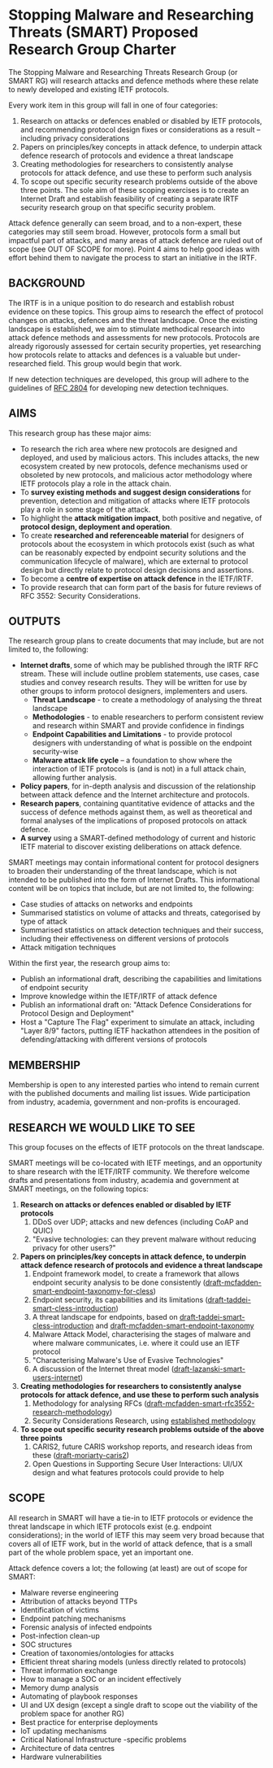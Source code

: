 # Stopping Malware and Researching Threats (SMART) Proposed Research Group Charter 
 
The Stopping Malware and Researching Threats Research Group (or SMART RG) will research attacks and defence methods where these relate to newly developed and existing IETF protocols. 

Every work item in this group will fall in one of four categories:
1. Research on attacks or defences enabled or disabled by IETF protocols, and recommending protocol design fixes or considerations as a result – including privacy considerations
2.	Papers on principles/key concepts in attack defence, to underpin attack defence research of protocols and evidence a threat landscape
3.	Creating methodologies for researchers to consistently analyse protocols for attack defence, and use these to perform such analysis
4.	To scope out specific security research problems outside of the above three points. The sole aim of these scoping exercises is to create an Internet Draft and establish feasibility of creating a separate IRTF security research group on that specific security problem.

Attack defence generally can seem broad, and to a non-expert, these categories may still seem broad. However, protocols form a small but impactful part of attacks, and many areas of attack defence are ruled out of scope (see OUT OF SCOPE for more). Point 4 aims to help good ideas with effort behind them to navigate the process to start an initiative in the IRTF.
 

 
## BACKGROUND 

The IRTF is in a unique position to do research and establish robust evidence on these topics. This group aims to research the effect of protocol changes on attacks, defences and the threat landscape. Once the existing landscape is established, we aim to stimulate methodical research into attack defence methods and assessments for new protocols. Protocols are already rigorously assessed for certain security properties, yet researching how protocols relate to attacks and defences is a valuable but under-researched field. This group would begin that work.

If new detection techniques are developed, this group will adhere to the guidelines of [RFC 2804](https://tools.ietf.org/html/rfc2804) for developing new detection techniques. 
 
## AIMS 
This research group has these major aims:  
- To research the rich area where new protocols are designed and deployed, and used by malicious actors. This includes attacks, the new ecosystem created by new protocols, defence mechanisms used or obsoleted by new protocols, and malicious actor methodology where IETF protocols play a role in the attack chain.
- To **survey existing methods and suggest design considerations** for prevention, detection and mitigation of attacks where IETF protocols play a role in some stage of the attack.  
- To highlight the **attack mitigation impact**, both positive and negative, of **protocol design, deployment and operation**.  
- To create **researched and referenceable material** for designers of protocols about the ecosystem in which protocols exist (such as what can be reasonably expected by endpoint security solutions and the communication lifecycle of malware), which are external to protocol design but directly relate to protocol design decisions and assertions.
- To become a **centre of expertise on attack defence** in the IETF/IRTF. 
- To provide research that can form part of the basis for future reviews of RFC 3552: Security Considerations.
 
## OUTPUTS 
The research group plans to create documents that may include, but are not limited to, the following:  
- **Internet drafts**, some of which may be published through the IRTF RFC stream. These will include outline problem statements, use cases, case studies and convey research results. They will be written for use by other groups to inform protocol designers, implementers and users.
  - **Threat Landscape** - to create a methodology of analysing the threat landscape
  - **Methodologies** - to enable researchers to perform consistent review and research within SMART and provide confidence in findings
  - **Endpoint Capabilities and Limitations** - to provide protocol designers with understanding of what is possible on the endpoint security-wise
  - **Malware attack life cycle** – a foundation to show where the interaction of IETF protocols is (and is not) in a full attack chain, allowing further analysis.
- **Policy papers**, for in-depth analysis and discussion of the relationship between attack defence and the Internet architecture and protocols.  
- **Research papers**, containing quantitative evidence of attacks and the success of defence methods against them, as well as theoretical and formal analyses of the implications of proposed protocols on attack defence. 
- **A survey** using a SMART-defined methodology of current and historic IETF material to discover existing deliberations on attack defence.
 
SMART meetings may contain informational content for protocol designers to broaden their understanding of the threat landscape, which is not intended to be published into the form of Internet Drafts. This informational content will be on topics that include, but are not limited to, the following: 
- Case studies of attacks on networks and endpoints
-	Summarised statistics on volume of attacks and threats, categorised by type of attack
-	Summarised statistics on attack detection techniques and their success, including their effectiveness on different versions of protocols
-	Attack mitigation techniques
 
Within the first year, the research group aims to:  
-	Publish an informational draft, describing the capabilities and limitations of endpoint security
-	Improve knowledge within the IETF/IRTF of attack defence
-	Publish an informational draft on: "Attack Defence Considerations for Protocol Design and Deployment"
-	Host a "Capture The Flag" experiment to simulate an attack, including "Layer 8/9" factors, putting IETF hackathon attendees in the position of defending/attacking with different versions of protocols
 
 
## MEMBERSHIP 
Membership is open to any interested parties who intend to remain current with the published documents and mailing list issues. Wide participation from industry, academia, government and non-profits is encouraged.  

## RESEARCH WE WOULD LIKE TO SEE
This group focuses on the effects of IETF protocols on the threat landscape.

SMART meetings will be co-located with IETF meetings, and an opportunity to share research with the IETF/IRTF community. We therefore welcome drafts and presentations from industry, academia and government at SMART meetings, on the following topics:
1. **Research on attacks or defences enabled or disabled by IETF protocols**
    1. DDoS over UDP; attacks and new defences (including CoAP and QUIC)
    2. "Evasive technologies: can they prevent malware without reducing privacy for other users?"
2. **Papers on principles/key concepts in attack defence, to underpin attack defence research of protocols and evidence a threat landscape**
    1. Endpoint framework model, to create a framework that allows endpoint security analysis to be done consistently ([draft-mcfadden-smart-endpoint-taxonomy-for-cless](https://datatracker.ietf.org/doc/draft-mcfadden-smart-endpoint-taxonomy-for-cless/))
    2.	Endpoint security, its capabilities and its limitations ([draft-taddei-smart-cless-introduction](https://datatracker.ietf.org/doc/draft-taddei-smart-cless-introduction/))
    3.	A threat landscape for endpoints, based on [draft-taddei-smart-cless-introduction](https://datatracker.ietf.org/doc/draft-taddei-smart-cless-introduction/) and [draft-mcfadden-smart-endpoint-taxonomy](https://datatracker.ietf.org/doc/draft-mcfadden-smart-endpoint-taxonomy-for-cless/)
    4.	Malware Attack Model, characterising the stages of malware and where malware communicates, i.e. where it could use an IETF protocol
    5.	"Characterising Malware's Use of Evasive Technologies"
    6. A discussion of the Internet threat model ([draft-lazanski-smart-users-internet](https://datatracker.ietf.org/doc/draft-lazanski-smart-users-internet/))
3. **Creating methodologies for researchers to consistently analyse protocols for attack defence, and use these to perform such analysis**
    1. Methodology for analysing RFCs ([draft-mcfadden-smart-rfc3552-research-methodology](https://datatracker.ietf.org/doc/draft-mcfadden-smart-rfc3552-research-methodology/))
    2. Security Considerations Research, using [established methodology](https://datatracker.ietf.org/doc/draft-mcfadden-smart-rfc3552-research-methodology/)
4. **To scope out specific security research problems outside of the above three points**
    1. CARIS2, future CARIS workshop reports, and research ideas from these ([draft-moriarty-caris2](https://datatracker.ietf.org/doc/draft-moriarty-caris2/))
    2. Open Questions in Supporting Secure User Interactions: UI/UX design and what features protocols could provide to help 

## SCOPE
All research in SMART will have a tie-in to IETF protocols or evidence the threat landscape in which IETF protocols exist (e.g. endpoint considerations); in the world of IETF this may seem very broad because that covers all of IETF work, but in the world of attack defence, that is a small part of the whole problem space, yet an important one.

Attack defence covers a lot; the following (at least) are out of scope for SMART:
-	Malware reverse engineering
-	Attribution of attacks beyond TTPs
-	Identification of victims
-	Endpoint patching mechanisms
-	Forensic analysis of infected endpoints
-	Post-infection clean-up
-	SOC structures
-	Creation of taxonomies/ontologies for attacks
-	Efficient threat sharing models (unless directly related to protocols)
-	Threat information exchange
-	How to manage a SOC or an incident effectively
-	Memory dump analysis
-	Automating of playbook responses
-	UI and UX design (except a single draft to scope out the viability of the problem space for another RG)
-	Best practice for enterprise deployments
-	IoT updating mechanisms
-	Critical National Infrastructure -specific problems
-	Architecture of data centres
-	Hardware vulnerabilities

